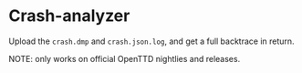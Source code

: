 # Crash-analyzer

Upload the `crash.dmp` and `crash.json.log`, and get a full backtrace in return.

NOTE: only works on official OpenTTD nightlies and releases.
